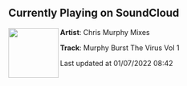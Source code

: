 ## Currently Playing on SoundCloud

[<img align="left" width="100" src="https://i1.sndcdn.com/artworks-dGHm03FX960PU9sy-z3i5AA-t500x500.jpg">](https://soundcloud.com/chris-murphy-mixes/murphy-burst-the-virus-vol-1)

**Artist**: Chris Murphy Mixes 

**Track**: Murphy Burst The Virus Vol 1

Last updated at 01/07/2022 08:42
